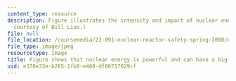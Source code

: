 ```yaml
---
content_type: resource
description: Figure illustrates the intensity and impact of nuclear energy. (Photo
  courtesy of Bill Liao.)
file: null
file_location: /coursemedia/22-091-nuclear-reactor-safety-spring-2008/e378e33eb2651fb8e460df06717029cf_22-091s08-th.jpg
file_type: image/jpeg
resourcetype: Image
title: Figure shows that nuclear energy is powerful and can have a big impact
uid: e378e33e-b265-1fb8-e460-df06717029cf
---
```

